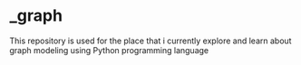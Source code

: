 # _graph
This repository is used for the place that i currently explore and learn about graph modeling using Python programming language
